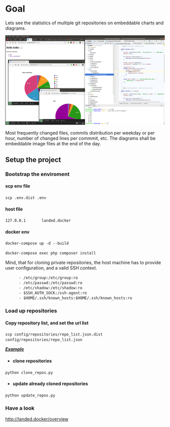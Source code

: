 # Goal
Lets see the statistics of multiple git repositories on embeddable charts and diagrams.

![Preview](cmt_per_day_project.png)

Most frequently changed files, commits distribution per weekday or per hour, number of changed lines per commmit, etc. The diagrams shall be embeddable image files at the end of the day.

## Setup the project
### Bootstrap the enviroment
#### scp env file
`scp .env.dist .env`
#### host file
`127.0.0.1       landed.docker`
#### docker env
`docker-compose up -d --build`

`docker-compose exec php composer install`

Mind, that for cloning private repositories, the host machine has to provide user configuration, and a valid SSH context. 
```
      - /etc/group:/etc/group:ro
      - /etc/passwd:/etc/passwd:ro
      - /etc/shadow:/etc/shadow:ro
      - $SSH_AUTH_SOCK:/ssh-agent:ro
      - $HOME/.ssh/known_hosts:$HOME/.ssh/known_hosts:ro
```

### Load up repositories
#### Copy repository list, and set the url list
`scp config/repositories/repo_list.json.dist config/repositories/repo_list.json`

**_[Example](https://github.com/rbalazs/landed/blob/70711a3a8108d5e0cf27d62ece7ac2972b83711a/repos/repo_list.json.dist)_**
 - #### clone repositories
`python clone_repos.py`

 - #### update already cloned repositories
`python update_repos.py`

### Have a look
http://landed.docker/overview
